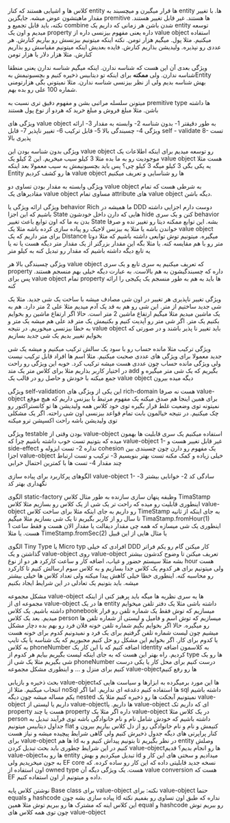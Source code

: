کلاس ها و اشیایی هستند که کنار entity ها قرار میگیرن و میچسبند به entity ها. با تغییر مقدار ماهیتشون عوض میشه. جایگزین premitive ها هستند. غیر قابل تغییر هستند. 
نکته، باید قابل تجمیع و combine شدن باشن
هر زمانی که داریم یک entity توسعه میدیم و اون یک property داره یعنی مفهوم بیزنسی داره از value object استفاده میکنیم. مثلا پول. میگیم هزار تومن. نکته اینکه میتونیم بیزنسش رو بیاریم کنارش. هر عددی رو نپذیره. ولیدیشن بذاریم کنارش. فایده بعدیش اینکه میتونیم مقیاسش رو بذاریم کنارش. مثلا هزار دلار یا هزار تومن

ویژگی بعدی آن این هست که شناسه ندارن. اینکه میگیم شناسه ندارن یعنی منطقا شناسه ندارن. ولی **ممکنه** برای اینکه تو دیتابیس ذخیره کنیم و بچسبونیمش بهEntity بهش شناسه بدیم ولی از نظر بیزنسی شناسه ندارن. مثلا نمیتونی بگی هزارتومنی شماره 100 علی رو بده بهم. 

میتونن سلسله مراتبی بشن و مفهوم دقیق تری نسبت به premitive type ها داشته باشن. مثلا مبلغ فروش و مبلغ خرید که هردو از نوع پول هستند

ویژگی های value object به طور دقیقتر
1- بدون شناسه
2- وابسته به مقدار
3- ارائه ویژگی
4- چسبندگی بالا
5- قابل ترکیب
6- تغییر ناپذیر
7- قابل self - validate
8- تست پذیری بالا


ویژگی بدون شناسه بودن
این value object رو توسعه میدیم برای اینکه اطلاعات یک موجودیت رو به ما بده 
مثلا 3 کیلو سیب میخریم. این 2 کیلو یک value object هست
مثلا یه یکی بگی 3 کیلو میگه 3 کیلو چی؟ پس باید بچسبونیمش به سیب 
معمولا بعد اینکه Entity ها رو کشف کردیم value object ها رو شناسایی و تعریف میکنیم

ویژگی وابسته به مقدار بودن
تساوی دو value object به شرطی هست که تمام مقادیرهای یک value object مساوی تمام attribute های value object دیگه باشن. 

ویژگی ارائه ویژگی یا behavior Rich
ما همیشه در DDD دوست دارم اجزایی داشته باشیم که این اجزا State هایی که دارن داخل خودشون hide کنن و یک سری behavior بدن به ما که اون توابع باعث تغییر State بشه. این توابع ممکنه دیتا رو تغییر نده و صرفا خواندن باشه یا مثلا یه بیزنس لاجیک رو پیاده سازی کرده باشه
مثلا یک value object برای متر داریم که یک Distance میگیره. میتونیم توش توابعی داشته باشیم که مثلا دوتا متر رو با هم مقایسه کنه. یا مثلا بگه این مقدار بزرگتر از یک مقدار متر دیگه هست یا نه
یا یه تابع دیگه داشته باشیم که مقدار رو تبدیل کنه به کیلو متر


ویژگی چسبندگی بالا
هر value object که تعریف میکنیم یه سری تابع و یک سری property داره که چسبندگیشون به هم بالاست. به عبارت دیگه خیلی بهم  منسجم هستند. پس برای value object تمام property ها باید به هم به طور منسجم یک پکیجی را ارائه کنه

ویژگی تغییر ناپذیری
هر تغییر در اون شی مصادف میشه با ساخت یک شی جدید. 
مثلا یک شی جدید ساختیم از متر. این شی رو هم به قد یک آدم میدیم مثلا علی 2 متر دارد. هم به یک ماشین میدیم مثلا میگیم ارتفاع ماشین 2 متر است. حالا اگر ارتفاع ماشین رو بخوایم بکنیم یک متر. اگر شی متر رو آپدیت کنیم و بکنیمش یک متر قد علی هم میشه یک متر و به خطا بیزنسی میخوریم. در نتیجه value object باید تغییر نا پذیر باشند و در صورتی که بخوایم تغییر بدیم یک شی جدید بسازیم 

ویژگی ترکیب 
مثلا مانده حساب رو با سود یک سالش ترکیب میکنیم و میشه یک شی جدید 
معمولا برای ویژگی های عددی صحبت میکنیم. مثلا اسم ها افراد قابل ترکیب نیست ولی ویژگی مانده حساب چون عددی هست میشه ترکیب کرد. 
خوبه این ویژگی رو راحت در اختیار کاربر بذاریم 
مثلا برای کلاس متر یک متد add بگیریم که یک شی متر میگیره و جمع میکنه با خودش و حاصل رو در قالب یک value object دیگه میده بیرون 

ویژگی self-validation
این یکی از ویژگی های rich-domain هست نه صرفا value-object برای همین اینجا هم صدق میکنه
یک مفهوم مرتبط با بیزنس داریم که هیچ موقع نمیتونه توی وضعیت غلط قرار بگیره
توی خود کلاس همه ولیدیشن ها تو کانستراکتور رو چک میکنیم.  در نتیجه خیالمون بابت تمام قواعد بیزنسی اون شی راحته. اگر یک مشکلی توی ولیدیشن باشه راحت اکسپشن ترو میکنه

ویژگی testable بودن
وقتی از value-object استفاده میکنیم یک سری قابلیت ها بهمون میده که بتونیم تست خوب داشته باشیم چرا که  value-object
1- غیر قابل تغییر هست و side-effect نداره
2- تست ایزوله و cohesion یک مفهوم رو دارن چون چسبندی بین اجزا  value-object خیلی زیاده و کمک مکنه تست بهتر بنویسیم 
3- ترکیب و تست ارتباط چند مقدار
4- تست ها با کمترین احتمال خرابی


الگوهای پرکاربرد برای پیاده سازی  value-object 
1- سادگی کد
2- خوانایی بیشتر
3- نگهداری بهتر کد


الگوی static-factory
وظیفه پنهان سازی سازنده
به طور مثال کلاس TimaStamp
اینطوری قابلیت رو میده که راحت تر یک شی از یک کلاس رو بسازیم 
مثلا کلاس  value-object رو داریم به جای اینکه مثلا برای ساخت کلاس TimeStamp به جای اینکه از ثانیه تا سال رو از کاربر بگیریم تا یک شی بسازیم مثلا میگیم TimaStamp.fromHour(1) اینطوری یک شی میسازه که همه چی مقدار دیفالت یا مقدار الان هست و فقط ساعت 1 هست. یا مثلا TimeStamp.fromSec(2) یا مثال هایی از این قبیل


الگوی Tiny Type یا Micro typ
افرادی که خیلی DDD کار میکنن گام رو یکم فراتر گذاشتن و یک  value-object روی  value-object تعریف میکنن تا وضوح کدشون بیشتر بشه 
مثلا سیستم حضور و غیاب، اضافه کار و ساعت کارکرد هر دو از نوع hour هست ولی میتونیم برای هر کدوم یک کلاس جدا بسازیم و به کلاس سوم ارسالش کنیم تا کارکرد رو محاسبه کنه. اینطوری خطا خیلی کاهش پیدا میکنه ولی تعداد کلاس ها خیلی بیشتر میشه. باید بتونیم یک تعادلی در این شرایط ایجاد بکنیم

مشکل مجموعه  value-object ها
یه سری نظریه ها میگه باید پرهیز کنی از اینکه مجموعه ای از  value-object ها در یک entity داشته باشی 
مثلا یک دفتر تلفن میخوایم داشته باشیم. یک کلاس phonebook میسازیم که توش فقط یک شماره تلفن رو قرار میدیم. بعد یک کلاس person میسازیم که توش اسم و فامیل و لیستی از شماره تلفن ها رو میگیره. حالا اگر بخوایم بگیم شماره تلفن خونه فلان فرد رو بهم بده دچار مشکل میشیم چون لیست شماره تلفن گرفتیم برای یک فرد و نمیدونیم کدوم برای خونه هست یا کدوم برای کار. اگر بخوایم این مشکل رو حل کنیم مجبوریم که یک شناسه یا یک تایپ به کلاس phoneNumber اضافه کنیم که با این کار یک identity به کلاسمون اضافه کردیم. راه بهتر این هست که به جای اینکه لیست بگیریم بیایم هر کدوم از type ها رو یک شی بگیریم مثلا یک شی از phoneNumber درست کنیم برای محل کار یا یکی درست کنیم برای منزل و ... و اینطوری مشکل مجموعه  value-objectها رو رفع کنیم 

بحث ذخیره و بازیابی  value-objectها
این مورد برمیگرده به ابزارها و سیاست هایی که انتخاب میکنیم. مثلا از noSql ها استفاده کنیم دغدغه ای نداریم. اما اگر sql داشته باشیم یکم مساله میشه چون دیگه nested نمیتونیم آبجکت ها رو ذخیره کنیم 
مثلا یک  value-object داریم یا لیستی از  value-objectها داریم. یا  value-object ای که داریم تک property هست یا چند property داره 
اگر مثلا یک  value-object در یک کلاس مثلا person داشته باشیم که خودش شامل نام و نام خانوادگی باشه توی فرآیند تبدیل به جداول دیتابیس میتونیم flat کنیمش و نام و نام خانوادگی رو از دل کلاس بیاریم بیرون و کنار پراپرتی های دیگه جدول ذخیرش کنیم 
ولی گاهی شرایط پیچیده میشه و نیاز هست برای  value-object ها هم id در نظر بگیریم تا بتونیم پیداش کنیم و به entity وصلش کنیم در این شرایط چطوری باید بحث تبدیل کردن  value-objectها رو انجام بدیم؟
قدیم  value-objectها رو به entity تبدیل میکردیم و بهش id میدادیم و سختی های این کار و به جون میخریدیم ولی EF core نسخه جدید قابلیتی داده که این کار رو ساده کرده. که اون استفاده از owned type هست. یک ویژگی دیگه آن value conversion هست که EF داده و میتونیم از اون استفاده کنیم. 

نوشتن کلاس پایه Base class برای  value-object
نکته: برای  value-object حتما equals و hashcode پیاده سازی بشه چون id نداره که طبق اون تساوی رو بفمیم
نکته این کلاس اینه که مشترک ها رو ببریم توش مثلا همین equal و hashcode رو ببریم توش چون توی همه کلاس های  value-object